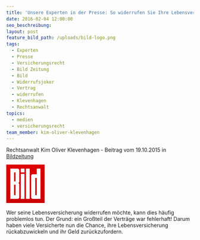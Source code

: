 ```yaml
---
title: 'Unsere Experten in der Presse: So widerrufen Sie Ihre Lebensversicherung'
date: 2016-02-04 12:00:00
seo_beschreibung:
layout: post
feature_bild_path: /uploads/bild-logo.png
tags:
  - Experten
  - Presse
  - Versicherungsrecht
  - Bild Zeitung
  - Bild
  - Widerrufsjoker
  - Vertrag
  - widerrufen
  - Klevenhagen
  - Rechtsanwalt
topics:
  - medien
  - versicherungsrecht
team_member: kim-oliver-klevenhagen
---
```



Rechtsanwalt Kim Oliver Klevenhagen - Beitrag vom 19.10.2015 in [Bildzeitung](http://www.bild.de/bild-plus/ratgeber/verbrauchertipps/lebensversicherung/bild-gibt-tipps-zum-widerruf-43060004,var=x,view=conversionToLogin.bild.html "Link: http://www.bild.de/bild-plus/ratgeber/verbrauchertipps/lebensversicherung/bild-gibt-tipps-zum-widerruf-43060004,var=x,view=conversionToLogin.bild.html")

![BILD Logo - Fremde Marke](/uploads/versions/bild-logo---x----103-103x---.png)

Wer seine Lebensversicherung widerrufen möchte, kann dies häufig problemlos tun. Der Grund: ein Großteil der Verträge war fehlerhaft! Darum haben viele Versicherte nun die Chance, ihre Lebensversicherung rückabzuwickeln und ihr Geld zurückzufordern.